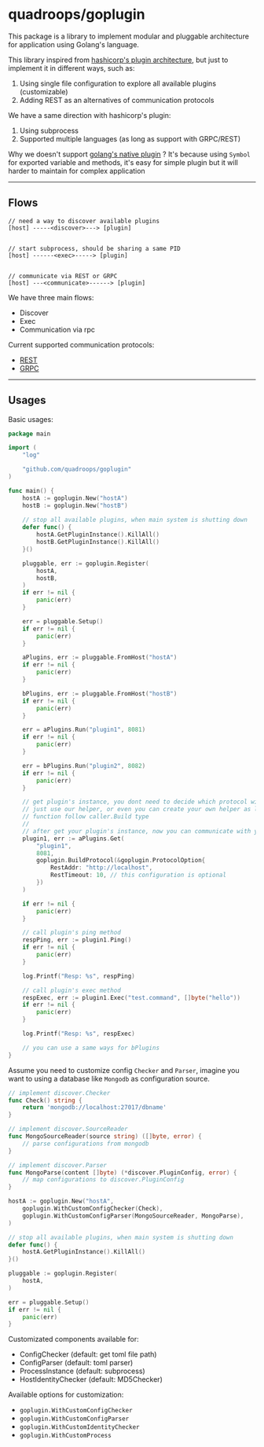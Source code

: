 # quadroops/goplugin 

This package is a library to implement modular and pluggable architecture for application using
Golang's language.

This library inspired from [hashicorp's plugin architecture](https://github.com/hashicorp/go-plugin), but just to implement
it in different ways, such as:

1. Using single file configuration to explore all available plugins (customizable)
2. Adding REST as an alternatives of communication protocols 

We have a same direction with hashicorp's plugin:

1. Using subprocess
2. Supported multiple languages (as long as support with GRPC/REST)

Why we doesn't support [golang's native plugin](https://golang.org/pkg/plugin/) ? It's because using `Symbol` for exported variable 
and methods, it's easy for simple plugin but it will harder to maintain for complex application

---

## Flows

```
// need a way to discover available plugins
[host] -----<discover>---> [plugin]


// start subprocess, should be sharing a same PID
[host] ------<exec>-----> [plugin]


// communicate via REST or GRPC 
[host] ---<communicate>------> [plugin]
```

We have three main flows:

- Discover
- Exec
- Communication via rpc

Current supported communication protocols:

- [REST](https://en.wikipedia.org/wiki/Representational_state_transfer)
- [GRPC](https://grpc.io/)

---

## Usages

Basic usages:

```go
package main

import (
    "log"

    "github.com/quadroops/goplugin"
)

func main() {
    hostA := goplugin.New("hostA")
    hostB := goplugin.New("hostB")
    
    // stop all available plugins, when main system is shutting down
    defer func() {
        hostA.GetPluginInstance().KillAll()
        hostB.GetPluginInstance().KillAll()
    }()

    pluggable, err := goplugin.Register(
        hostA,
        hostB,
    )
    if err != nil {
        panic(err)
    }

    err = pluggable.Setup()
    if err != nil {
        panic(err)
    }

    aPlugins, err := pluggable.FromHost("hostA")
    if err != nil {
        panic(err)
    }

    bPlugins, err := pluggable.FromHost("hostB")
    if err != nil {
        panic(err)
    }

    err = aPlugins.Run("plugin1", 8081)
    if err != nil {
        panic(err)
    }

    err = bPlugins.Run("plugin2", 8082)
    if err != nil {
        panic(err)
    }

    // get plugin's instance, you dont need to decide which protocol will be used 
    // just use our helper, or even you can create your own helper as long as, your helper
    // function follow caller.Build type
    //
    // after get your plugin's instance, now you can communicate with your plugin via REST/GRPC
    plugin1, err := aPlugins.Get(
        "plugin1", 
        8081, 
        goplugin.BuildProtocol(&goplugin.ProtocolOption{
            RestAddr: "http://localhost",
            RestTimeout: 10, // this configuration is optional
        })
    )

    if err != nil {
        panic(err)
    }

    // call plugin's ping method
    respPing, err := plugin1.Ping()
    if err != nil {
        panic(err)
    }

    log.Printf("Resp: %s", respPing)

    // call plugin's exec method
    respExec, err := plugin1.Exec("test.command", []byte("hello"))
    if err != nil {
        panic(err)
    }

    log.Printf("Resp: %s", respExec)

    // you can use a same ways for bPlugins
}
```

Assume you need to customize config `Checker` and `Parser`, imagine you want to using a database
like `Mongodb` as configuration source.

```go
// implement discover.Checker
func Check() string {
    return 'mongodb://localhost:27017/dbname'
}

// implement discover.SourceReader
func MongoSourceReader(source string) ([]byte, error) {
    // parse configurations from mongodb
}

// implement discover.Parser
func MongoParse(content []byte) (*discover.PluginConfig, error) {
    // map configurations to discover.PluginConfig
}

hostA := goplugin.New("hostA", 
    goplugin.WithCustomConfigChecker(Check), 
    goplugin.WithCustomConfigParser(MongoSourceReader, MongoParse),
)

// stop all available plugins, when main system is shutting down
defer func() {
    hostA.GetPluginInstance().KillAll()
}()

pluggable := goplugin.Register(
    hostA,
)

err = pluggable.Setup()
if err != nil {
    panic(err)
}
```

Customizated components available for:

- ConfigChecker (default: get toml file path) 
- ConfigParser (default: toml parser)
- ProcessInstance (default: subprocess)
- HostIdentityChecker (default: MD5Checker)

Available options for customization:

- `goplugin.WithCustomConfigChecker`
- `goplugin.WithCustomConfigParser`
- `goplugin.WithCustomIdentityChecker`
- `goplugin.WithCustomProcess`